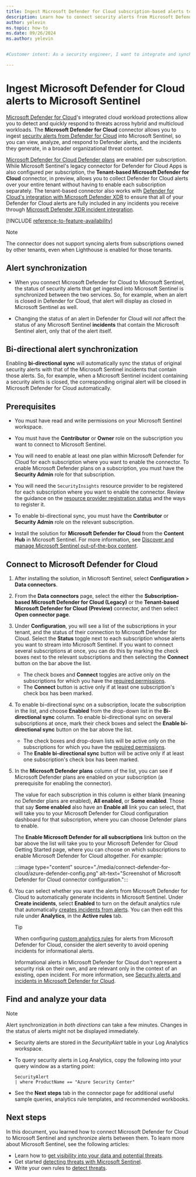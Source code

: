 ```yaml
---
title: Ingest Microsoft Defender for Cloud subscription-based alerts to Microsoft Sentinel
description: Learn how to connect security alerts from Microsoft Defender for Cloud and stream them into Microsoft Sentinel.
author: yelevin
ms.topic: how-to
ms.date: 09/26/2024
ms.author: yelevin


#Customer intent: As a security engineer, I want to integrate and synchronize alerts from cloud security tools into Microsoft Sentinel so that analysts can efficiently monitor, analyze, and respond to security incidents across my organization's hybrid and multicloud environments.

---
```


# Ingest Microsoft Defender for Cloud alerts to Microsoft Sentinel

[Microsoft Defender for Cloud](/azure/defender-for-cloud/)'s integrated cloud workload protections allow you to detect and quickly respond to threats across hybrid and multicloud workloads. The **Microsoft Defender for Cloud** connector allows you to ingest [security alerts from Defender for Cloud](/azure/defender-for-cloud/alerts-reference) into Microsoft Sentinel, so you can view, analyze, and respond to Defender alerts, and the incidents they generate, in a broader organizational threat context.

[Microsoft Defender for Cloud Defender plans](/azure/defender-for-cloud/defender-for-cloud-introduction#protect-cloud-workloads) are enabled per subscription. While Microsoft Sentinel's legacy connector for Defender for Cloud Apps is also configured per subscription, the **Tenant-based Microsoft Defender for Cloud** connector, in preview, allows you to collect Defender for Cloud alerts over your entire tenant without having to enable each subscription separately. The tenant-based connector also works with [Defender for Cloud's integration with Microsoft Defender XDR](ingest-defender-for-cloud-incidents.md) to ensure that all of your Defender for Cloud alerts are fully included in any incidents you receive through [Microsoft Defender XDR incident integration](microsoft-365-defender-sentinel-integration.md).

[!INCLUDE [reference-to-feature-availability](includes/reference-to-feature-availability.md)]
> [!NOTE]
> The connector does not support syncing alerts from subscriptions owned by other tenants, even when Lighthouse is enabled for those tenants.

## Alert synchronization

- When you connect Microsoft Defender for Cloud to Microsoft Sentinel, the status of security alerts that get ingested into Microsoft Sentinel is synchronized between the two services. So, for example, when an alert is closed in Defender for Cloud, that alert will display as closed in Microsoft Sentinel as well.

- Changing the status of an alert in Defender for Cloud will *not* affect the status of any Microsoft Sentinel **incidents** that contain the Microsoft Sentinel alert, only that of the alert itself.

## Bi-directional alert synchronization

Enabling **bi-directional sync** will automatically sync the status of original security alerts with that of the Microsoft Sentinel incidents that contain those alerts. So, for example, when a Microsoft Sentinel incident containing a security alerts is closed, the corresponding original alert will be closed in Microsoft Defender for Cloud automatically.

## Prerequisites

- You must have read and write permissions on your Microsoft Sentinel workspace.

- You must have the **Contributor** or **Owner** role on the subscription you want to connect to Microsoft Sentinel.

- You will need to enable at least one plan within Microsoft Defender for Cloud for each subscription where you want to enable the connector. To enable Microsoft Defender plans on a subscription, you must have the **Security Admin** role for that subscription.

- You will need the `SecurityInsights` resource provider to be registered for each subscription where you want to enable the connector. Review the guidance on the [resource provider registration status](../azure-resource-manager/management/resource-providers-and-types.md#register-resource-provider) and the ways to register it.

- To enable bi-directional sync, you must have the **Contributor** or **Security Admin** role on the relevant subscription.

- Install the solution for **Microsoft Defender for Cloud** from the **Content Hub** in Microsoft Sentinel. For more information, see [Discover and manage Microsoft Sentinel out-of-the-box content](sentinel-solutions-deploy.md).

## Connect to Microsoft Defender for Cloud

1. After installing the solution, in Microsoft Sentinel, select **Configuration > Data connectors**. 

1. From the **Data connectors** page, select the either the **Subscription-based Microsoft Defender for Cloud (Legacy)** or the **Tenant-based Microsoft Defender for Cloud (Preview)** connector, and then select **Open connector page**.

1. Under **Configuration**, you will see a list of the subscriptions in your tenant, and the status of their connection to Microsoft Defender for Cloud. Select the **Status** toggle next to each subscription whose alerts you want to stream into Microsoft Sentinel. If you want to connect several subscriptions at once, you can do this by marking the check boxes next to the relevant subscriptions and then selecting the **Connect** button on the bar above the list.

    - The check boxes and **Connect** toggles are active only on the subscriptions for which you have the [required permissions](#prerequisites).
    - The **Connect** button is active only if at least one subscription's check box has been marked.

1. To enable bi-directional sync on a subscription, locate the subscription in the list, and choose **Enabled** from the drop-down list in the **Bi-directional sync** column. To enable bi-directional sync on several subscriptions at once, mark their check boxes and select the **Enable bi-directional sync** button on the bar above the list.

    - The check boxes and drop-down lists will be active only on the subscriptions for which you have the [required permissions](#prerequisites).
    - The **Enable bi-directional sync** button will be active only if at least one subscription's check box has been marked.

1. In the **Microsoft Defender plans** column of the list, you can see if Microsoft Defender plans are enabled on your subscription (a prerequisite for enabling the connector).

    The value for each subscription in this column is either blank (meaning no Defender plans are enabled), **All enabled**, or **Some enabled**. Those that say **Some enabled** also have an **Enable all** link you can select, that will take you to your Microsoft Defender for Cloud configuration dashboard for that subscription, where you can choose Defender plans to enable.

    The **Enable Microsoft Defender for all subscriptions** link button on the bar above the list will take you to your Microsoft Defender for Cloud Getting Started page, where you can choose on which subscriptions to enable Microsoft Defender for Cloud altogether. For example:

    :::image type="content" source="./media/connect-defender-for-cloud/azure-defender-config.png" alt-text="Screenshot of Microsoft Defender for Cloud connector configuration."::: 

1. You can select whether you want the alerts from Microsoft Defender for Cloud to automatically generate incidents in Microsoft Sentinel. Under **Create incidents**, select **Enabled** to turn on the default analytics rule that automatically [creates incidents from alerts](create-incidents-from-alerts.md). You can then edit this rule under **Analytics**, in the  **Active rules** tab.

    > [!TIP]
    > When configuring [custom analytics rules](detect-threats-custom.md) for alerts from Microsoft Defender for Cloud, consider the alert severity to avoid opening incidents for informational alerts. 
    >
    > Informational alerts in Microsoft Defender for Cloud don't represent a security risk on their own, and are relevant only in the context of an existing, open incident. For more information, see [Security alerts and incidents in Microsoft Defender for Cloud](../security-center/security-center-alerts-overview.md).
    >

## Find and analyze your data

> [!NOTE]
> Alert synchronization *in both directions* can take a few minutes. Changes in the status of alerts might not be displayed immediately.

- Security alerts are stored in the *SecurityAlert* table in your Log Analytics workspace.

- To query security alerts in Log Analytics, copy the following into your query window as a starting point:

    ```kusto
    SecurityAlert 
    | where ProductName == "Azure Security Center"
    ```

- See the **Next steps** tab in the connector page for additional useful sample queries, analytics rule templates, and recommended workbooks.

## Next steps

In this document, you learned how to connect Microsoft Defender for Cloud to Microsoft Sentinel and synchronize alerts between them. To learn more about Microsoft Sentinel, see the following articles:

- Learn how to [get visibility into your data and potential threats](get-visibility.md).
- Get started [detecting threats with Microsoft Sentinel](detect-threats-built-in.md).
- Write your own rules to [detect threats](detect-threats-custom.md).
